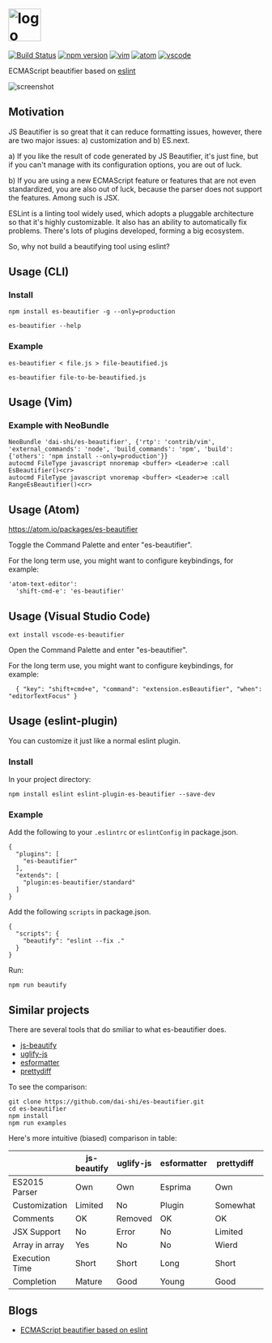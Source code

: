 # <a href="https://github.com/dai-shi/es-beautifier"><img alt="logo" src="https://dai-shi.github.io/es-beautifier/images/logo2.svg" height="64" /></a>

[![Build Status](https://travis-ci.org/dai-shi/es-beautifier.svg?branch=master)](https://travis-ci.org/dai-shi/es-beautifier)
[![npm version](https://badge.fury.io/js/es-beautifier.svg)](https://badge.fury.io/js/es-beautifier)
[![vim](https://img.shields.io/badge/vim-available-brightgreen.svg)](https://github.com/dai-shi/es-beautifier/blob/master/contrib/vim/doc/es-beautifier.txt)
[![atom](https://img.shields.io/apm/v/es-beautifier.svg?colorB=brightgreen)](https://atom.io/packages/es-beautifier)
[![vscode](http://vsmarketplacebadge.apphb.com/version-short/dai-shi.vscode-es-beautifier.svg)](https://marketplace.visualstudio.com/items?itemName=dai-shi.vscode-es-beautifier)

ECMAScript beautifier based on [eslint](http://eslint.org/)

![screenshot](https://dai-shi.github.io/es-beautifier/images/screen01.png)

## Motivation

JS Beautifier is so great that it can reduce formatting issues, however,
there are two major issues: a) customization and b) ES.next.

a) If you like the result of code generated by JS Beautifier,
it's just fine, but if you can't manage with its configuration options,
you are out of luck.

b) If you are using a new ECMAScript feature or features that are not
even standardized, you are also out of luck, because the parser
does not support the features. Among such is JSX.

ESLint is a linting tool widely used, which adopts a pluggable
architecture so that it's highly customizable.
It also has an ability to automatically fix problems.
There's lots of plugins developed, forming a big ecosystem.

So, why not build a beautifying tool using eslint?

## Usage (CLI)

### Install

```
npm install es-beautifier -g --only=production
```

```
es-beautifier --help
```

### Example

```
es-beautifier < file.js > file-beautified.js
```

```
es-beautifier file-to-be-beautified.js
```

## Usage (Vim)

### Example with NeoBundle

```
NeoBundle 'dai-shi/es-beautifier', {'rtp': 'contrib/vim', 'external_commands': 'node', 'build_commands': 'npm', 'build': {'others': 'npm install --only=production'}}
autocmd FileType javascript nnoremap <buffer> <Leader>e :call EsBeautifier()<cr>
autocmd FileType javascript vnoremap <buffer> <Leader>e :call RangeEsBeautifier()<cr>
```

## Usage (Atom)

<https://atom.io/packages/es-beautifier>

Toggle the Command Palette and enter "es-beautifier".

For the long term use, you might want to configure keybindings, for example:
```
'atom-text-editor':
  'shift-cmd-e': 'es-beautifier'
```

## Usage (Visual Studio Code)

```
ext install vscode-es-beautifier
```

Open the Command Palette and enter "es-beautifier".

For the long term use, you might want to configure keybindings, for example:
```
  { "key": "shift+cmd+e", "command": "extension.esBeautifier", "when": "editorTextFocus" }
```

## Usage (eslint-plugin)

You can customize it just like a normal eslint plugin.

### Install

In your project directory:

```
npm install eslint eslint-plugin-es-beautifier --save-dev
```

### Example

Add the following to your `.eslintrc` or `eslintConfig` in package.json.

```
{
  "plugins": [
    "es-beautifier"
  ],
  "extends": [
    "plugin:es-beautifier/standard"
  ]
}
```

Add the following `scripts` in package.json.

```
{
  "scripts": {
    "beautify": "eslint --fix ."
  }
}
```

Run:

```
npm run beautify
```

## Similar projects

There are several tools that do smiliar to what es-beautifier does.

- [js-beautify](https://github.com/beautify-web/js-beautify)
- [uglify-js](https://github.com/mishoo/UglifyJS2)
- [esformatter](https://github.com/millermedeiros/esformatter)
- [prettydiff](https://github.com/prettydiff/prettydiff)

To see the comparison:

```
git clone https://github.com/dai-shi/es-beautifier.git
cd es-beautifier
npm install
npm run examples
```

Here's more intuitive (biased) comparison in table:

|                | js-beautify | uglify-js | esformatter | prettydiff | es-beautifier |
|----------------|-------------|-----------|-------------|------------|---------------|
| ES2015 Parser  | Own         | Own       | Esprima     | Own        | Babel         |
| Customization  | Limited     | No        | Plugin      | Somewhat   | Plugin        |
| Comments       | OK          | Removed   | OK          | OK         | OK            |
| JSX Support    | No          | Error     | No          | Limited    | Yes           |
| Array in array | Yes         | No        | No          | Wierd      | Yes           |
| Execution Time | Short       | Short     | Long        | Short      | Long          |
| Completion     | Mature      | Good      | Young       | Good       | Young         |

## Blogs

- [ECMAScript beautifier based on eslint](https://medium.com/@dai_shi/ecmascript-beautifier-based-on-eslint-2e2005dda955)

